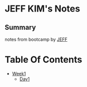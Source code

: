 # JEFF KIM's Notes

## Summary

notes from bootcamp by [JEFF](https://github.com/jeffk713)

# Table Of Contents

- [Week1](/Week1)
  - [Day1](/Week1/Day1)
